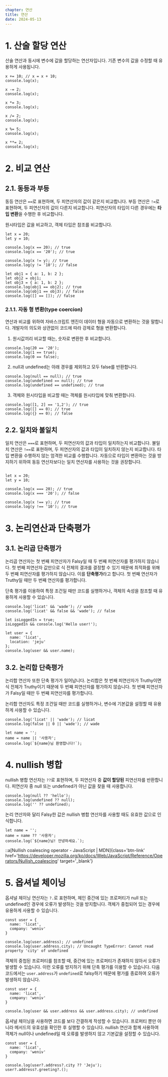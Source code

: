 ```yaml
---
chapter: 연산
title: 연산
date: 2024-05-13
---
```


# 1. 산술 할당 연산

산술 연산과 동시에 변수에 값을 할당하는 연산자입니다. 기존 변수의 값을 수정할 때 유용하게 사용됩니다.

```javascript-exec
x += 10; // x = x + 10;
console.log(x);

x -= 2;
console.log(x);

x *= 3;
console.log(x);

x /= 2;
console.log(x);

x %= 5;
console.log(x);

x **= 2;
console.log(x);
```

# 2. 비교 연산

## 2.1. 동등과 부등

동등 연산은 `==`로 표현하며, 두 피연산자의 값이 같은지 비교합니다. 부등 연산은 `!=`로 표현하며, 두 피연산자의 값이 다른지 비교합니다. 피연산자의 타입이 다른 경우에는 **타입 변환**을 수행한 후 비교합니다.

원시타입은 값을 비교하고, 객체 타입은 참조를 비교합니다.

```javascript-exec
let x = 20;
let y = 10;

console.log(x == 20); // true
console.log(x == '20'); // true

console.log(x != y); // true
console.log(y != '10'); // false

let obj1 = { a: 1, b: 2 };
let obj2 = obj1;
let obj3 = { a: 1, b: 2 };
console.log(obj1 == obj2); // true
console.log(obj1 == obj3); // false
console.log([] == []); // false
```

### 2.1.1. 자동 형 변환(type coercion)

연산과 비교를 위하여 자바스크립트 엔진이 데이터 형을 자동으로 변환하는 것을 말합니다. 개발자의 의도와 상관없이 코드에 따라 강제로 형을 변환합니다.

1. 원시값끼리 비교할 때는, 숫자로 변환한 후 비교합니다.

```javascript-exec
console.log(20 == '20');
console.log(1 == true);
console.log(0 == false);
```

2. null과 undefined는 아래 경우를 제외하고 모두 false를 반환합니다.

```javascript-exec
console.log(null == null); // true
console.log(undefined == null); // true
console.log(undefined == undefined); // true
```

3. 객체와 원시타입을 비교할 때는 객체를 원시타입에 맞춰 변환합니다.

```javascript-exec
console.log([1, 2] == '1,2'); // true
console.log([] == 0); // true
console.log({} == 0); // false
```

## 2.2. 일치와 불일치

일치 연산은 `===`로 표현하며, 두 피연산자의 값과 타입이 일치하는지 비교합니다. 불일치 연산은 `!==`로 표현하며, 두 피연산자의 값과 타입이 일치하지 않는지 비교합니다. 타입 변환을 수행하지 않는 엄격한 비교를 수행합니다. 자동으로 타입이 변환하는 것을 방지하기 위하여 동등 연산자보다는 일치 연산자를 사용하는 것을 권장합니다.

```javascript-exec

let x = 20;
let y = 10;

console.log(x === 20); // true
console.log(x === '20'); // false

console.log(x !== y); // true
console.log(y !== '10'); // true
```

# 3. 논리연산과 단축평가

## 3.1. 논리곱 단축평가

논리곱 연산자는 첫 번째 피연산자가 Falsy일 때 두 번째 피연산자를 평가하지 않습니다. 첫 번째 피연산자 값만으로 식 전체의 결과를 결정할 수 있기 때문에 최적화를 위해 두 번째 피연산자를 평가하지 않습니다. 이를 **단축평가**라고 합니다. 첫 번째 연산자가 Truthy일 때만 두 번째 연산자를 평가합니다.

단축 평가를 이용하여 특정 조건일 때만 코드를 실행하거나, 객체의 속성을 참조할 때 유용하게 사용할 수 있습니다.

```javascript-exec
console.log('licat' && 'wade'); // wade
console.log('licat' && false && 'wade'); // false

let isLoggedIn = true;
isLoggedIn && console.log('Hello user!');

let user = {
  name: 'licat',
  location: 'jeju'
};
console.log(user && user.name);
```

## 3.2. 논리합 단축평가

논리합 연산자 또한 단축 평가가 일어납니다. 논리합은 첫 번째 피연산자가 Truthy이면 식 전체가 Truthy이기 때문에 두 번째 피연산자를 평가하지 않습니다. 첫 번째 피연산자가 Falsy일 때만 두 번째 피연산자를 평가합니다.

논리합 연산자도 특정 조건일 때만 코드를 실행하거나, 변수에 기본값을 설정할 때 유용하게 사용할 수 있습니다.

```javascript-exec
console.log('licat' || 'wade'); // licat
console.log(false || 0 || 'wade'); // wade

let name = '';
name = name || '사용자';
console.log(`${name}님 환영합니다!`);
```

# 4. nullish 병합

nullish 병합 연산자는 `??`로 표현하며, 두 피연산자 중 **값이 할당된** 피연산자를 반환합니다. 피연산자 중 null 또는 undefined가 아닌 값을 찾을 때 사용합니다.

```javascript-exec
console.log(null ?? 'hello');
console.log(undefined ?? null);
console.log('' ?? undefined);
```

논리 연산자와 달리 Falsy한 값은 nullish 병합 연산자를 사용할 때도 유효한 값으로 인식합니다.

```javascript-exec
let name = '';
name = name ?? '사용자';
console.log(`${name}님! 안녕하세요.`);
```

::a[Nullish coalescing operator - JavaScript | MDN]{class='btn-link' href='https://developer.mozilla.org/ko/docs/Web/JavaScript/Reference/Operators/Nullish_coalescing' target='\_blank'}

# 5. 옵셔널 체이닝

옵셔널 체이닝 연산자는 `?.`로 표현하며, 체인 중간에 있는 프로퍼티가 null 또는 undefined인 경우에 오류가 발생하는 것을 방지합니다. 객체가 중첩되어 있는 경우에 유용하게 사용할 수 있습니다.

```javascript-exec
const user = {
  name: 'licat',
  company: 'weniv'
}

console.log(user.address); // undefined
console.log(user.address.city); // Uncaught TypeError: Cannot read property 'city' of undefined
```

객체의 중첩된 프로퍼티를 참조할 때, 중간에 있는 프로퍼티가 존재하지 않아서 오류가 발생할 수 있습니다. 이런 오류를 방지하기 위해 단축 평가를 이용할 수 있습니다. 다음 코드에서는 `user.address`가 `undefined`로 falsy하기 때문에 평가를 종료하여 오류가 발생하지 않습니다.

```javascript-exec
const user = {
  name: 'licat',
  company: 'weniv'
}

console.log(user && user.address && user.address.city); // undefined
```

옵셔널 체이닝을 사용하면 코드를 보다 간결하게 작성할 수 있습니다. 프로퍼티 뿐만 아니라 메서드의 유효성을 확인한 후 실행할 수 있습니다. nullish 연산과 함께 사용하여 객체가 null이나 undefined일 때 오류를 발생하지 않고 기본값을 설정할 수 있습니다.

```javascript-exec
const user = {
  name: 'licat',
  company: 'weniv'
}

console.log(user?.address?.city ?? 'Jeju');
user?.address?.greeting?.();
```
